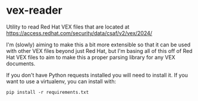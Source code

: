 # vex-reader
Utility to read Red Hat VEX files that are located at https://access.redhat.com/security/data/csaf/v2/vex/2024/

I'm (slowly) aiming to make this a bit more extensible so that it can be
used with other VEX files beyond just Red Hat, but I'm basing all of this
off of Red Hat VEX files to aim to make this a proper parsing library for
any VEX documents.

If you don't have Python requests installed you will need to install it.
If you want to use a virtualenv, you can install with:

```pip install -r requirements.txt```

